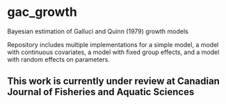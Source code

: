 # gac_growth

Bayesian estimation of Galluci and Quinn (1979) growth models

Repository includes multiple implementations for a simple model, a model with continuous covariates, a model with fixed group effects, and a model with random effects on parameters.

## This work is currently under review at Canadian Journal of Fisheries and Aquatic Sciences

